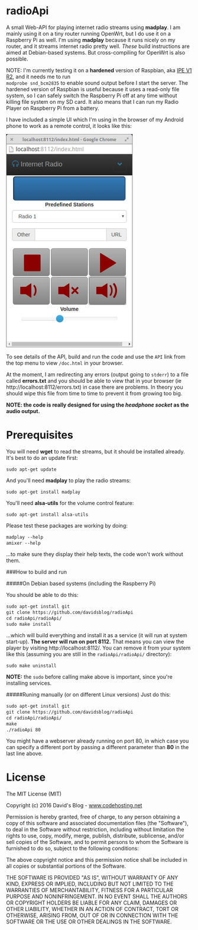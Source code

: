 radioApi
====

A small Web-API for playing internet radio streams using **madplay**.  I am mainly using it on a tiny router running OpenWrt, but 
I do use it on a Raspberry Pi as well.  I'm using **madplay** because it runs nicely on my router, and it streams internet radio pretty well. 
*These* build instructions are aimed at Debian-based systems.  But cross-compiling for OpenWrt is also possible.

NOTE: I'm currently testing it on a **hardened** version of Raspbian, aka 
[IPE V1 R2](http://www.andreasgiemza.de/allgemein/ipe-r1-v2/), and it needs me to run<br/>```modprobe snd_bcm2835``` 
to enable sound output before I start the server.  The hardened version of Raspbian is useful because it uses a 
read-only file system, so I can safely switch the Raspberry Pi off at any time without killing file system on my SD card. 
It also means that I can run my Radio Player on Raspberry Pi from a battery.

I have included a simple UI which I'm using in the browser of my Android phone to work as a remote control, it looks like this: 

![User interface screenshot](interface.png?raw=true "User interface")

To see details of the API, build and run the code and use the `API` link from the top menu to view `/doc.html` in your browser.

At the moment, I am redirecting any errors (output going to `stderr`) to a file called **errors.txt** and you should be able to 
view that in your browser (ie http://localhost:8112/errors.txt) in case there are problems.  In theory you should wipe this file 
from time to time to prevent it from growing too big.

**NOTE: the code is really designed for using the _headphone socket_ as the audio output.**

Prerequisites
====

You will need **wget** to read the streams, but it should be installed already.  It's best to do an update first:
```
sudo apt-get update
```

And you'll need **madplay** to play the radio streams:
```
sudo apt-get install madplay
```

You'll need **alsa-utils** for the volume control feature:
```
sudo apt-get install alsa-utils
```

Please test these packages are working by doing:
```
madplay --help
amixer --help
```

...to make sure they display their help texts, the code won't work without them.

###How to build and run

#####On Debian based systems (including the Raspberry Pi)

You should be able to do this:
```
sudo apt-get install git
git clone https://github.com/davidsblog/radioApi
cd radioApi/radioApi/
sudo make install
```

...which will build everything and install it as a service (it will run at system start-up).  **The server will run on port 8112.** 
That means you can view the player by visiting http://localhost:8112/. 
You can remove it from your system like this (assuming you are still in the `radioApi/radioApi/` directory):
```
sudo make uninstall
```

**NOTE:** the `sudo` before calling make above is important, since you're installing services.

#####Runing manually (or on different Linux versions)
Just do this:
```
sudo apt-get install git
git clone https://github.com/davidsblog/radioApi
cd radioApi/radioApi/
make
./radioApi 80
```

You might have a webserver already running on port 80, in which case you can specify a different port by passing a different parameter than **80** in the last line above.

License
=======

The MIT License (MIT)

Copyright (c) 2016 David's Blog - www.codehosting.net

Permission is hereby granted, free of charge, to any person obtaining a copy of
this software and associated documentation files (the "Software"), to deal in
the Software without restriction, including without limitation the rights to
use, copy, modify, merge, publish, distribute, sublicense, and/or sell copies of
the Software, and to permit persons to whom the Software is furnished to do so,
subject to the following conditions:

The above copyright notice and this permission notice shall be included in all
copies or substantial portions of the Software.

THE SOFTWARE IS PROVIDED "AS IS", WITHOUT WARRANTY OF ANY KIND, EXPRESS OR IMPLIED, INCLUDING BUT NOT LIMITED TO THE WARRANTIES OF MERCHANTABILITY, FITNESS FOR A PARTICULAR PURPOSE AND NONINFRINGEMENT. IN NO EVENT SHALL THE AUTHORS OR
COPYRIGHT HOLDERS BE LIABLE FOR ANY CLAIM, DAMAGES OR OTHER LIABILITY, WHETHER IN AN ACTION OF CONTRACT, TORT OR OTHERWISE, ARISING FROM, OUT OF OR IN CONNECTION WITH THE SOFTWARE OR THE USE OR OTHER DEALINGS IN THE SOFTWARE.
